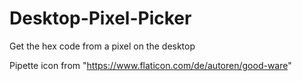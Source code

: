 # Desktop-Pixel-Picker
Get the hex code from a pixel on the desktop



Pipette icon from "https://www.flaticon.com/de/autoren/good-ware"
